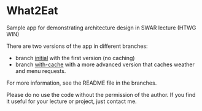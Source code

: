 # What2Eat

Sample app for demonstrating architecture design in SWAR lecture (HTWG WIN)

There are two versions of the app in different branches:
- branch [initial](https://github.com/neshanjo/what2eat/tree/initial) with the first version (no caching)
- branch [with-cache](https://github.com/neshanjo/what2eat/tree/with-cache) with a more advanced version that caches weather and menu requests.

For more information, see the README file in the branches.

Please do no use the code without the permission of the author. If you find it useful for your lecture or project, just contact me.